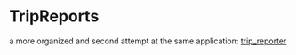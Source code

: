 # TripReports


a more organized and second attempt at the same application:
[trip_reporter](https://github.com/mattyplo/trip_reporter)
